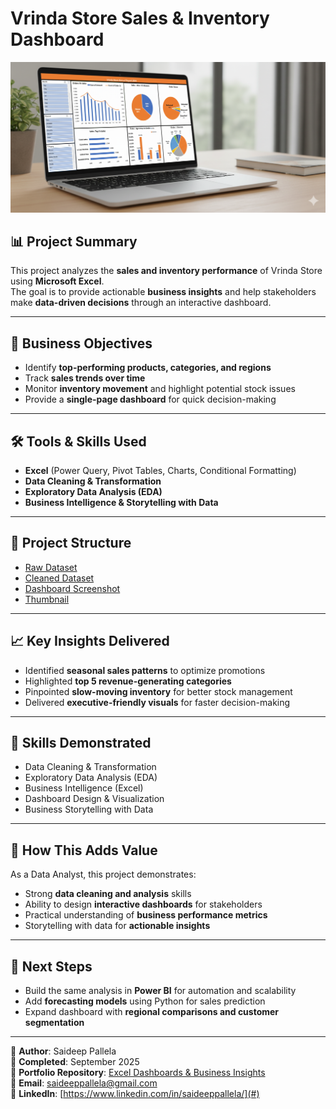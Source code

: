 # Vrinda Store Sales & Inventory Dashboard  

![Project Thumbnail](./project%20thumbnail.png)  

## 📊 Project Summary  
This project analyzes the **sales and inventory performance** of Vrinda Store using **Microsoft Excel**.  
The goal is to provide actionable **business insights** and help stakeholders make **data-driven decisions** through an interactive dashboard.  

---

## 🎯 Business Objectives  
- Identify **top-performing products, categories, and regions**  
- Track **sales trends over time**  
- Monitor **inventory movement** and highlight potential stock issues  
- Provide a **single-page dashboard** for quick decision-making  

---

## 🛠️ Tools & Skills Used  
- **Excel** (Power Query, Pivot Tables, Charts, Conditional Formatting)  
- **Data Cleaning & Transformation**  
- **Exploratory Data Analysis (EDA)**  
- **Business Intelligence & Storytelling with Data**  

---

## 📂 Project Structure  
- [Raw Dataset](./Vrinda%20Store%20Data%20Analysis%20Raw%20Data%20set.xlsx)  
- [Cleaned Dataset](./Vrinda%20Store%20Sales%20&%20Inventory%20-%20Portfolio%20Version.xlsx)  
- [Dashboard Screenshot](./Vrinda_Dashboard_Screenshot.png)  
- [Thumbnail](./project_thumbnail.png)  

---


## 📈 Key Insights Delivered  
- Identified **seasonal sales patterns** to optimize promotions  
- Highlighted **top 5 revenue-generating categories**  
- Pinpointed **slow-moving inventory** for better stock management  
- Delivered **executive-friendly visuals** for faster decision-making  

---

## 🧩 Skills Demonstrated  
- Data Cleaning & Transformation  
- Exploratory Data Analysis (EDA)  
- Business Intelligence (Excel)  
- Dashboard Design & Visualization  
- Business Storytelling with Data  

---

## 🚀 How This Adds Value  
As a Data Analyst, this project demonstrates:  
- Strong **data cleaning and analysis** skills  
- Ability to design **interactive dashboards** for stakeholders  
- Practical understanding of **business performance metrics**  
- Storytelling with data for **actionable insights**  

---

## 🔗 Next Steps  
- Build the same analysis in **Power BI** for automation and scalability  
- Add **forecasting models** using Python for sales prediction  
- Expand dashboard with **regional comparisons and customer segmentation**  

---

👤 **Author**: Saideep Pallela  
📅 **Completed**: September 2025  
🔗 **Portfolio Repository**: [Excel Dashboards & Business Insights](https://github.com/saideeppallela/Excel-Dashboards-and-Business-Insights)  
📧 **Email**: saideeppallela@gmail.com  
💼 **LinkedIn**: [https://www.linkedin.com/in/saideeppallela/](#)  
